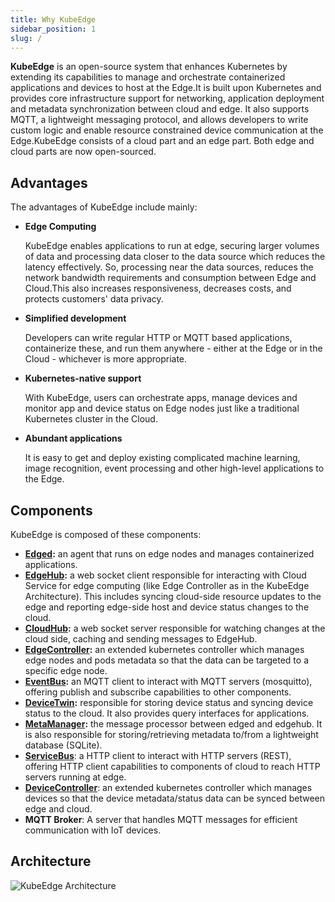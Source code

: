 ```yaml
---
title: Why KubeEdge
sidebar_position: 1
slug: /
---
```

**KubeEdge** is an open-source system that enhances Kubernetes by extending its capabilities to manage and orchestrate containerized applications and devices to host at the Edge.It is built upon Kubernetes and provides core infrastructure support for networking, application deployment and metadata synchronization between cloud and edge. It also supports MQTT, a lightweight messaging protocol, and allows developers to write custom logic and enable resource constrained device communication at the Edge.KubeEdge consists of a cloud part and an edge part. Both edge and cloud parts are now open-sourced.

## Advantages

The advantages of KubeEdge include mainly:

* **Edge Computing**

    KubeEdge enables applications to run at edge, securing larger volumes of data and processing data closer to the data source which reduces the latency effectively. So, processing near the data sources, reduces the network bandwidth requirements and consumption between Edge and Cloud.This also increases responsiveness, decreases costs, and protects customers' data privacy.

* **Simplified development**

     Developers can write regular HTTP or MQTT based applications, containerize these, and run them anywhere - either at the Edge or in the Cloud - whichever is more appropriate.

* **Kubernetes-native support**

     With KubeEdge, users can orchestrate apps, manage devices and monitor app and device status on Edge nodes just like a traditional Kubernetes cluster in the Cloud.

* **Abundant applications**

     It is easy to get and deploy existing complicated machine learning, image recognition, event processing and other high-level applications to the Edge.

## Components
KubeEdge is composed of these components:

- **[Edged](./architecture/edge/edged):** an agent that runs on edge nodes and manages containerized applications.
- **[EdgeHub](./architecture/edge/edgehub):** a web socket client responsible for interacting with Cloud Service for edge computing (like Edge Controller as in the KubeEdge Architecture). This includes syncing cloud-side resource updates to the edge and reporting edge-side host and device status changes to the cloud.
- **[CloudHub](./architecture/cloud/cloudhub):** a web socket server responsible for watching changes at the cloud side, caching and sending messages to EdgeHub.
- **[EdgeController](./architecture/cloud/edge_controller):** an extended kubernetes controller which manages edge nodes and pods metadata so that the data can be targeted to a specific edge node.
- **[EventBus](./architecture/edge/eventbus):** an MQTT client to interact with MQTT servers (mosquitto), offering publish and subscribe capabilities to other components.
- **[DeviceTwin](./architecture/edge/devicetwin):** responsible for storing device status and syncing device status to the cloud. It also provides query interfaces for applications.
- **[MetaManager](./architecture/edge/metamanager):** the message processor between edged and edgehub. It is also responsible for storing/retrieving metadata to/from a lightweight database (SQLite).
- **[ServiceBus](./architecture/edge/servicebus)**: a HTTP client to interact with HTTP servers (REST), offering HTTP client capabilities to components of cloud to reach HTTP servers running at edge.
- **[DeviceController](./architecture/cloud/device_controller)**: an extended kubernetes controller which manages devices so that the device metadata/status data can be synced between edge and cloud.
- **MQTT Broker**: A server that handles MQTT messages for efficient communication with IoT devices.
## Architecture

![KubeEdge Architecture](/img/kubeedge_arch.png)
